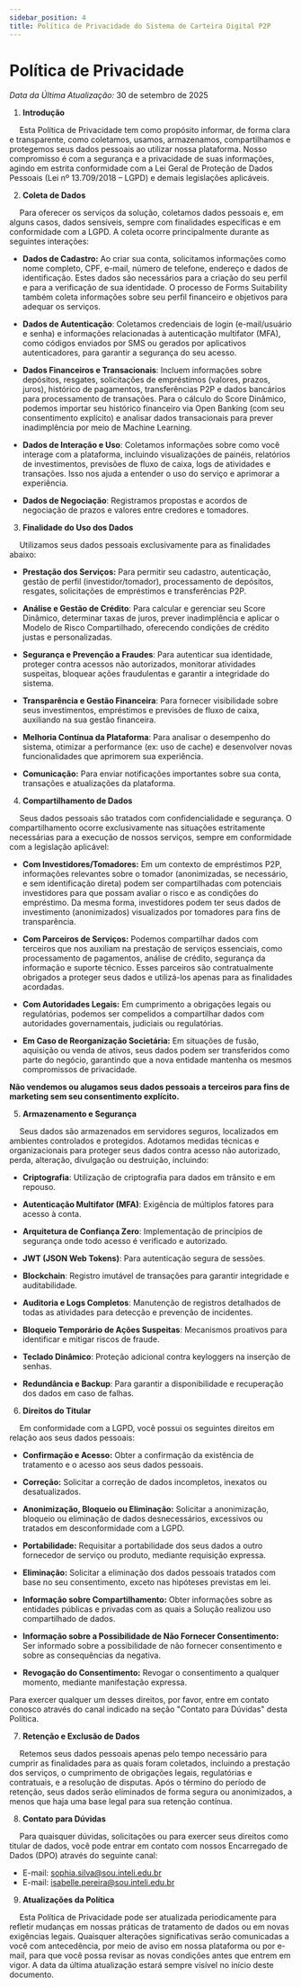 ```yaml
---
sidebar_position: 4
title: Política de Privacidade do Sistema de Carteira Digital P2P
---
```


# Política de Privacidade
*Data da Última Atualização:* 30 de setembro de 2025

1. **Introdução**

&emsp; Esta Política de Privacidade tem como propósito informar, de forma clara e transparente, como coletamos, usamos, armazenamos, compartilhamos e protegemos seus dados pessoais ao utilizar nossa plataforma. Nosso compromisso é com a segurança e a privacidade de suas informações, agindo em estrita conformidade com a Lei Geral de Proteção de Dados Pessoais (Lei nº 13.709/2018 – LGPD) e demais legislações aplicáveis. 


2. **Coleta de Dados**

&emsp; Para oferecer os serviços da solução, coletamos dados pessoais e, em alguns casos, dados sensíveis, sempre com finalidades específicas e em conformidade com a LGPD. A coleta ocorre principalmente durante as seguintes interações:

- **Dados de Cadastro:** Ao criar sua conta, solicitamos informações como nome completo, CPF, e-mail, número de telefone, endereço e dados de identificação. Estes dados são necessários para a criação do seu perfil e para a verificação de sua identidade. O processo de Forms Suitability também coleta informações sobre seu perfil financeiro e objetivos para adequar os serviços.

- **Dados de Autenticação**: Coletamos credenciais de login (e-mail/usuário e senha) e informações relacionadas à autenticação multifator (MFA), como códigos enviados por SMS ou gerados por aplicativos autenticadores, para garantir a segurança do seu acesso.

- **Dados Financeiros e Transacionais**: Incluem informações sobre depósitos, resgates, solicitações de empréstimos (valores, prazos, juros), histórico de pagamentos, transferências P2P e dados bancários para processamento de transações. Para o cálculo do Score Dinâmico, podemos importar seu histórico financeiro via Open Banking (com seu consentimento explícito) e analisar dados transacionais para prever inadimplência por meio de Machine Learning.

- **Dados de Interação e Uso**: Coletamos informações sobre como você interage com a plataforma, incluindo visualizações de painéis, relatórios de investimentos, previsões de fluxo de caixa, logs de atividades e transações. Isso nos ajuda a entender o uso do serviço e aprimorar a experiência.

- **Dados de Negociação**: Registramos propostas e acordos de negociação de prazos e valores entre credores e tomadores.

3. **Finalidade do Uso dos Dados**

&emsp; Utilizamos seus dados pessoais exclusivamente para as finalidades abaixo:

- **Prestação dos Serviços:** Para permitir seu cadastro, autenticação, gestão de perfil (investidor/tomador), processamento de depósitos, resgates, solicitações de empréstimos e transferências P2P.

- **Análise e Gestão de Crédito**: Para calcular e gerenciar seu Score Dinâmico, determinar taxas de juros, prever inadimplência e aplicar o Modelo de Risco Compartilhado, oferecendo condições de crédito justas e personalizadas.

- **Segurança e Prevenção a Fraudes**: Para autenticar sua identidade, proteger contra acessos não autorizados, monitorar atividades suspeitas, bloquear ações fraudulentas e garantir a integridade do sistema.

- **Transparência e Gestão Financeira**: Para fornecer visibilidade sobre seus investimentos, empréstimos e previsões de fluxo de caixa, auxiliando na sua gestão financeira.

- **Melhoria Contínua da Plataforma**: Para analisar o desempenho do sistema, otimizar a performance (ex: uso de cache) e desenvolver novas funcionalidades que aprimorem sua experiência.
    
- **Comunicação:** Para enviar notificações importantes sobre sua conta, transações e atualizações da plataforma.

4. **Compartilhamento de Dados**

&emsp; Seus dados pessoais são tratados com confidencialidade e segurança. O compartilhamento ocorre exclusivamente nas situações estritamente necessárias para a execução de nossos serviços, sempre em conformidade com a legislação aplicável:

- **Com Investidores/Tomadores:** Em um contexto de empréstimos P2P, informações relevantes sobre o tomador (anonimizadas, se necessário, e sem identificação direta) podem ser compartilhadas com potenciais investidores para que possam avaliar o risco e as condições do empréstimo. Da mesma forma, investidores podem ter seus dados de investimento (anonimizados) visualizados por tomadores para fins de transparência.

- **Com Parceiros de Serviços:** Podemos compartilhar dados com terceiros que nos auxiliam na prestação de serviços essenciais, como processamento de pagamentos, análise de crédito, segurança da informação e suporte técnico. Esses parceiros são contratualmente obrigados a proteger seus dados e utilizá-los apenas para as finalidades acordadas.

- **Com Autoridades Legais:** Em cumprimento a obrigações legais ou regulatórias, podemos ser compelidos a compartilhar dados com autoridades governamentais, judiciais ou regulatórias.

- **Em Caso de Reorganização Societária:** Em situações de fusão, aquisição ou venda de ativos, seus dados podem ser transferidos como parte do negócio, garantindo que a nova entidade mantenha os mesmos compromissos de privacidade.

**Não vendemos ou alugamos seus dados pessoais a terceiros para fins de marketing sem seu consentimento explícito.**

5. **Armazenamento e Segurança**

&emsp; Seus dados são armazenados em servidores seguros, localizados em ambientes controlados e protegidos. Adotamos medidas técnicas e organizacionais para proteger seus dados contra acesso não autorizado, perda, alteração, divulgação ou destruição, incluindo:

- **Criptografia**: Utilização de criptografia para dados em trânsito e em repouso.

- **Autenticação Multifator (MFA)**: Exigência de múltiplos fatores para acesso à conta.

- **Arquitetura de Confiança Zero**: Implementação de princípios de segurança onde todo acesso é verificado e autorizado.

- **JWT (JSON Web Tokens)**: Para autenticação segura de sessões.

- **Blockchain**: Registro imutável de transações para garantir integridade e auditabilidade.

- **Auditoria e Logs Completos**: Manutenção de registros detalhados de todas as atividades para detecção e prevenção de incidentes.

- **Bloqueio Temporário de Ações Suspeitas**: Mecanismos proativos para identificar e mitigar riscos de fraude.

- **Teclado Dinâmico**: Proteção adicional contra keyloggers na inserção de senhas.

- **Redundância e Backup**: Para garantir a disponibilidade e recuperação dos dados em caso de falhas.

6. **Direitos do Titular**

&emsp; Em conformidade com a LGPD, você possui os seguintes direitos em relação aos seus dados pessoais:

- **Confirmação e Acesso:** Obter a confirmação da existência de tratamento e o acesso aos seus dados pessoais.
    
- **Correção:** Solicitar a correção de dados incompletos, inexatos ou desatualizados.

- **Anonimização, Bloqueio ou Eliminação:** Solicitar a anonimização, bloqueio ou eliminação de dados desnecessários, excessivos ou tratados em desconformidade com a LGPD.
    
- **Portabilidade:** Requisitar a portabilidade dos seus dados a outro fornecedor de serviço ou produto, mediante requisição expressa.
    
- **Eliminação:** Solicitar a eliminação dos dados pessoais tratados com base no seu consentimento, exceto nas hipóteses previstas em lei.

- **Informação sobre Compartilhamento:** Obter informações sobre as entidades públicas e privadas com as quais a Solução realizou uso compartilhado de dados.
    
- **Informação sobre a Possibilidade de Não Fornecer Consentimento:** Ser informado sobre a possibilidade de não fornecer consentimento e sobre as consequências da negativa.

- **Revogação do Consentimento:** Revogar o consentimento a qualquer momento, mediante manifestação expressa.

Para exercer qualquer um desses direitos, por favor, entre em contato conosco através do canal indicado na seção "Contato para Dúvidas" desta Política.


7. **Retenção e Exclusão de Dados**

&emsp; Retemos seus dados pessoais apenas pelo tempo necessário para cumprir as finalidades para as quais foram coletados, incluindo a prestação dos serviços, o cumprimento de obrigações legais, regulatórias e contratuais, e a resolução de disputas. Após o término do período de retenção, seus dados serão eliminados de forma segura ou anonimizados, a menos que haja uma base legal para sua retenção contínua.

8. **Contato para Dúvidas**

&emsp; Para quaisquer dúvidas, solicitações ou para exercer seus direitos como titular de dados, você pode entrar em contato com nossos Encarregado de Dados (DPO) através do seguinte canal: 

- E-mail: sophia.silva@sou.inteli.edu.br 
- E-mail: isabelle.pereira@sou.inteli.edu.br 

9. **Atualizações da Política**

&emsp; Esta Política de Privacidade pode ser atualizada periodicamente para refletir mudanças em nossas práticas de tratamento de dados ou em novas exigências legais. Quaisquer alterações significativas serão comunicadas a você com antecedência, por meio de aviso em nossa plataforma ou por e-mail, para que você possa revisar as novas condições antes que entrem em vigor. A data da última atualização estará sempre visível no início deste documento.